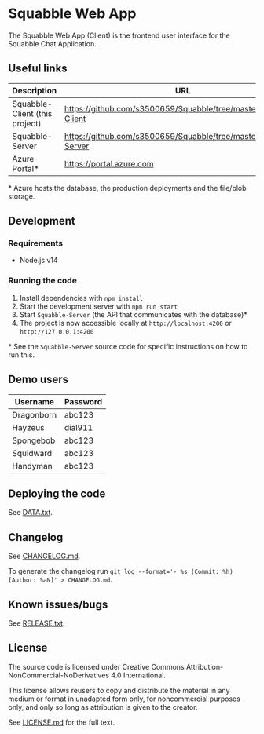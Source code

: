 # Squabble Web App

The Squabble Web App (Client) is the frontend user interface for the Squabble Chat Application.

## Useful links

| Description  | URL |
| ------------ | --- |
| Squabble-Client (this project)  | https://github.com/s3500659/Squabble/tree/master/Squabble-Client  |
| Squabble-Server                 | https://github.com/s3500659/Squabble/tree/master/Squabble-Server  |
| Azure Portal*                   | https://portal.azure.com |

\* Azure hosts the database, the production deployments and the file/blob storage.

## Development

### Requirements

- Node.js v14

### Running the code

1. Install dependencies with `npm install`
2. Start the development server with `npm run start`
3. Start `Squabble-Server` (the API that communicates with the database)*
4. The project is now accessible locally at `http://localhost:4200` or `http://127.0.0.1:4200`

\* See the `Squabble-Server` source code for specific instructions on how to run this.

## Demo users

| Username   | Password |
| ---------- | -------- |
| Dragonborn | abc123   |
| Hayzeus    | dial911  |
| Spongebob  | abc123   |
| Squidward  | abc123   |
| Handyman   | abc123   |

## Deploying the code

See [DATA.txt](DATA.txt).

## Changelog

See [CHANGELOG.md](CHANGELOG.md).

To generate the changelog run `git log --format='- %s (Commit: %h) [Author: %aN]' > CHANGELOG.md`.

## Known issues/bugs

See [RELEASE.txt](RELEASE.txt).

## License

The source code is licensed under Creative Commons Attribution-NonCommercial-NoDerivatives 4.0
International.

This license allows reusers to copy and distribute the material in any medium or format in
unadapted form only, for noncommercial purposes only, and only so long as attribution is given to
the creator.

See [LICENSE.md](LICENSE.md) for the full text.

